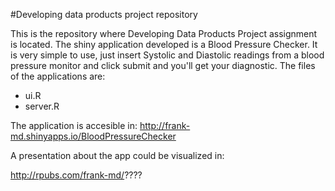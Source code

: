 
#Developing data products project repository

This is the repository where Developing Data Products Project assignment is located. 
The shiny application developed is a Blood Pressure Checker. 
It is very simple to use, just insert Systolic and Diastolic readings from a blood pressure monitor 
and click submit and you'll get your diagnostic. 
The files of the applications are:

- ui.R
- server.R

The application is accesible in: http://frank-md.shinyapps.io/BloodPressureChecker

A presentation about the app could be visualized in:

http://rpubs.com/frank-md/????
